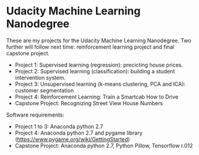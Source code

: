 # Udacity Machine Learning Nanodegree

These are my projects for the Udacity Machine Learning Nanodegree. Two further will follow next time: reinforcement learning project
and final capstone project.

- Project 1: Supervised learning (regression): precicting house prices.
- Project 2: Supervised learning (classification): building a student intervention system.
- Project 3: Unsupervised learning (k-means clustering, PCA and ICA): customer segmentation
- Project 4: Reinforcement Learning: Train a Smartcab How to Drive
- Capstone Project: Recognizing Street View House Numbers

Software requirements:
- Project 1 to 3: Anaconda python 2.7
- Project 4: Anaconda python 2.7 and pygame library (https://www.pygame.org/wiki/GettingStarted)
- Capstone Project: Anaconda python 2.7, Python Pillow, Tensorflow r.012
